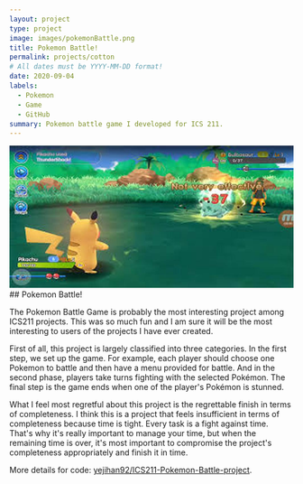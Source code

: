```yaml
---
layout: project
type: project
image: images/pokemonBattle.png
title: Pokemon Battle!
permalink: projects/cotton
# All dates must be YYYY-MM-DD format!
date: 2020-09-04
labels:
  - Pokemon
  - Game
  - GitHub
summary: Pokemon battle game I developed for ICS 211.
---
```

<img class="ui medium left floated image" src="../images/pokemonBattle2.jpg">
## Pokemon Battle!

The Pokemon Battle Game is probably the most interesting project among ICS211 projects. This was so much fun and I am sure it will be the most interesting to users of the projects I have ever created.

First of all, this project is largely classified into three categories. In the first step, we set up the game. For example, each player should choose one Pokemon to battle and then have a menu provided for battle. And in the second phase, players take turns fighting with the selected Pokémon. The final step is the game ends when one of the player's Pokémon is stunned.

What I feel most regretful about this project is the regrettable finish in terms of completeness. I think this is a project that feels insufficient in terms of completeness because time is tight. Every task is a fight against time. That's why it's really important to manage your time, but when the remaining time is over, it's most important to compromise the project's completeness appropriately and finish it in time.

More details for code: [yejihan92/ICS211-Pokemon-Battle-project](https://github.com/yejihan92/ICS211-Pokemon-Battle-project).

